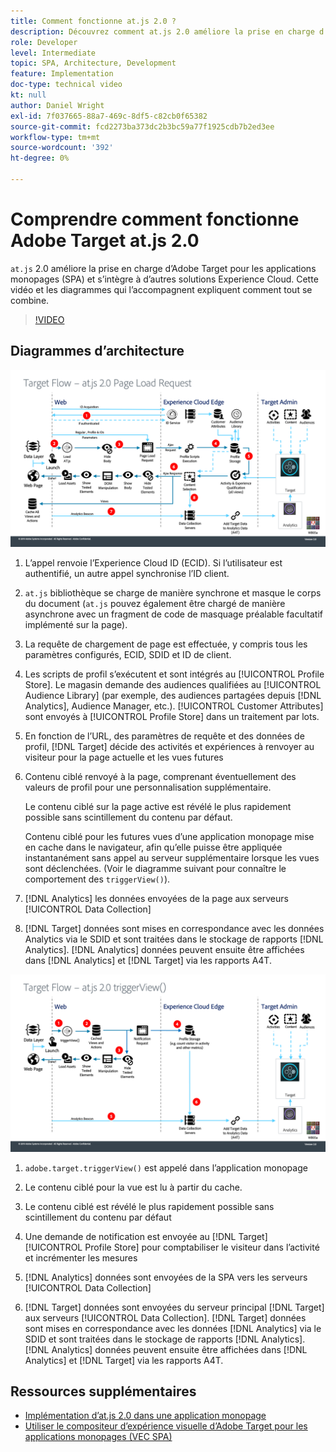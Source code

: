 ```yaml
---
title: Comment fonctionne at.js 2.0 ?
description: Découvrez comment at.js 2.0 améliore la prise en charge d’Adobe Target pour les applications monopages (SPA) et s’intègre à d’autres solutions Experience Cloud.
role: Developer
level: Intermediate
topic: SPA, Architecture, Development
feature: Implementation
doc-type: technical video
kt: null
author: Daniel Wright
exl-id: 7f037665-88a7-469c-8df5-c82cb0f65382
source-git-commit: fcd2273ba373dc2b3bc59a77f1925cdb7b2ed3ee
workflow-type: tm+mt
source-wordcount: '392'
ht-degree: 0%

---
```


# Comprendre comment fonctionne Adobe Target at.js 2.0

`at.js` 2.0 améliore la prise en charge d’Adobe Target pour les applications monopages (SPA) et s’intègre à d’autres solutions Experience Cloud. Cette vidéo et les diagrammes qui l’accompagnent expliquent comment tout se combine.

>[!VIDEO](https://video.tv.adobe.com/v/26250?quality=12)

## Diagrammes d’architecture

![comportement d’at.js 2.0 au chargement de la page](assets/pageload.png)

1. L’appel renvoie l’Experience Cloud ID (ECID). Si l’utilisateur est authentifié, un autre appel synchronise l’ID client.

1. `at.js` bibliothèque se charge de manière synchrone et masque le corps du document (`at.js` pouvez également être chargé de manière asynchrone avec un fragment de code de masquage préalable facultatif implémenté sur la page).

1. La requête de chargement de page est effectuée, y compris tous les paramètres configurés, ECID, SDID et ID de client.

1. Les scripts de profil s’exécutent et sont intégrés au [!UICONTROL Profile Store]. Le magasin demande des audiences qualifiées au [!UICONTROL Audience Library] (par exemple, des audiences partagées depuis [!DNL Analytics], Audience Manager, etc.). [!UICONTROL Customer Attributes] sont envoyés à [!UICONTROL Profile Store] dans un traitement par lots.
1. En fonction de l’URL, des paramètres de requête et des données de profil, [!DNL Target] décide des activités et expériences à renvoyer au visiteur pour la page actuelle et les vues futures

1. Contenu ciblé renvoyé à la page, comprenant éventuellement des valeurs de profil pour une personnalisation supplémentaire.

   Le contenu ciblé sur la page active est révélé le plus rapidement possible sans scintillement du contenu par défaut.

   Contenu ciblé pour les futures vues d’une application monopage mise en cache dans le navigateur, afin qu’elle puisse être appliquée instantanément sans appel au serveur supplémentaire lorsque les vues sont déclenchées. (Voir le diagramme suivant pour connaître le comportement des `triggerView()`).

1. [!DNL Analytics] les données envoyées de la page aux serveurs [!UICONTROL Data Collection]
1. [!DNL Target] données sont mises en correspondance avec les données Analytics via le SDID et sont traitées dans le stockage de rapports [!DNL Analytics]. [!DNL Analytics] données peuvent ensuite être affichées dans [!DNL Analytics] et [!DNL Target] via les rapports A4T.

![comportement d’at.js 2.0 lorsque la fonction triggerView() est utilisée](assets/triggerview.png)

1. `adobe.target.triggerView()` est appelé dans l’application monopage
1. Le contenu ciblé pour la vue est lu à partir du cache.

1. Le contenu ciblé est révélé le plus rapidement possible sans scintillement du contenu par défaut

1. Une demande de notification est envoyée au [!DNL Target] [!UICONTROL Profile Store] pour comptabiliser le visiteur dans l’activité et incrémenter les mesures
1. [!DNL Analytics] données sont envoyées de la SPA vers les serveurs [!UICONTROL Data Collection]

1. [!DNL Target] données sont envoyées du serveur principal [!DNL Target] aux serveurs [!UICONTROL Data Collection]. [!DNL Target] données sont mises en correspondance avec les données [!DNL Analytics] via le SDID et sont traitées dans le stockage de rapports [!DNL Analytics]. [!DNL Analytics] données peuvent ensuite être affichées dans [!DNL Analytics] et [!DNL Target] via les rapports A4T.

## Ressources supplémentaires

* [Implémentation d’at.js 2.0 dans une application monopage](implement-atjs-20-in-a-single-page-application.md)
* [Utiliser le compositeur d’expérience visuelle d’Adobe Target pour les applications monopages (VEC SPA)](../experiences/use-the-visual-experience-composer-for-single-page-applications.md)
